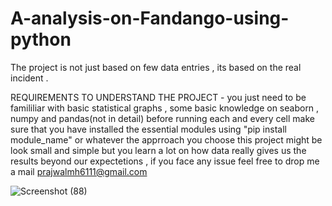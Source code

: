 # A-analysis-on-Fandango-using-python
The project is not just based on few data entries , its based on the real incident .

REQUIREMENTS TO UNDERSTAND THE PROJECT - you just need to  be famililiar with basic statistical graphs , some basic knowledge on seaborn , numpy and pandas(not in detail)
before running each and every cell make sure that  you have installed the essential modules using "pip install module_name" or whatever the apprroach you choose this project might be look small and simple but you learn a lot on how data really gives us the results beyond our expectetions
, if you face any issue feel free to drop me a mail
prajwalmh6111@gmail.com 

![Screenshot (88)](https://user-images.githubusercontent.com/120583820/232333822-043cbbce-bb5d-4e6e-82f2-36d49975ab0d.png)
